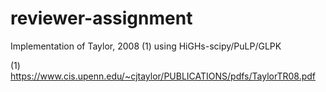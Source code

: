 # reviewer-assignment
Implementation of Taylor, 2008 (1) using HiGHs-scipy/PuLP/GLPK

(1) https://www.cis.upenn.edu/~cjtaylor/PUBLICATIONS/pdfs/TaylorTR08.pdf
